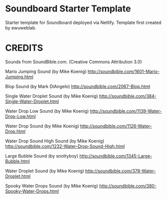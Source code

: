 # Soundboard Starter Template
Starter template for Soundboard deployed via Netlify.
Template first created by ewuweblab.

# CREDITS
Sounds from SoundBible.com. (Creative Commons Attribution 3.0)

Mario Jumping Sound (by Mike Koenig)
http://soundbible.com/1601-Mario-Jumping.html

Blop Sound (by Mark DiAngelo)
http://soundbible.com/2067-Blop.html

Single Water Droplet Sound (by Mike Koenig)
http://soundbible.com/384-Single-Water-Droplet.html

Water Drop Low Sound (by Mike Koenig)
http://soundbible.com/1139-Water-Drop-Low.html

Water Drop Sound (by Mike Koenig)
http://soundbible.com/1126-Water-Drop.html

Water Drop Sound High Sound (by Mike Koenig)
http://soundbible.com/1232-Water-Drop-Sound-High.html

Large Bubble Sound (by snottyboy)
http://soundbible.com/1345-Large-Bubble.html

Water Droplet Sound (by Mike Koenig)
http://soundbible.com/378-Water-Droplet.html

Spooky Water Drops Sound (by Mike Koenig)
http://soundbible.com/380-Spooky-Water-Drops.html



